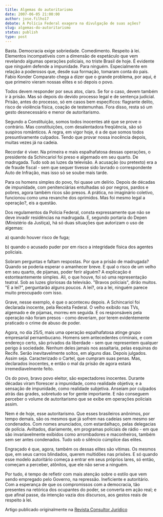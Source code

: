 ```yaml
---
title: Algemas do autoritarismo
date: 2007-06-05 21:00:00
author: jose.filho17
debate: A Polícia Federal exagera na divulgação de suas ações?
slug: algemas-do-autoritarismo
status: publish 
type: post
---
```


Basta. Democracia exige sobriedade. Comedimento. Respeito à lei. Elementos incompatíveis com a dimensão de espetáculo que vem revelando algumas operações policiais, no triste Brasil de hoje. É evidente que ninguém defende a impunidade. Para ninguém. Especialmente em relação a poderosos que, desde sua formação, tomaram conta do país. Fabio Konder Comparato chega a dizer que o grande problema, por aqui, é que primeiro vieram nossas elites e só depois o povo.  
  
Todos devem responder por seus atos, claro. Se for o caso, devem também ir à prisão. Mas só depois do devido processo legal e de sentença judicial. Prisão, antes do processo, só em casos bem específicos: flagrante delito, risco de violência física, coação de testemunhas. Fora disso, resta só um gesto desnecessário e menor de autoritarismo.  
  
Segundo a Constituição, somos todos inocentes até que se prove o contrário. Mas constituições, com desalentadora freqüência, são só suspiros românticos. A regra, em vigor hoje, é a de que somos todos presuntivamente culpados. Tendo que provar nossa inocência depois, muitas vezes já na cadeia.  
  
Recordar é viver. Na primeira e mais espalhafatosa dessas operações, o presidente da Schincariol foi preso e algemado em seu quarto. De madrugada. Tudo sob as luzes da televisão. A acusação (ou pretexto) era a de fraude fiscal - sem que sequer tivesse sido lavrado o correspondente Auto de Infração, mas isso só se soube mais tarde.  
  
Para os homens simples do povo, foi quase um delírio. Depois de décadas de impunidade, com penitenciárias entulhadas só por negros, pardos e pobres, agora também ricos são presos. A prática, no imaginário coletivo, funcionou como uma revanche dos oprimidos. Mas foi mesmo legal a operação?, eis a questão.  
  
Dos regulamentos da Policia Federal, consta expressamente que não se deve invadir residências na madrugada. E, segundo portaria do Depen (Ministério da Justiça), há só duas situações que autorizam o uso de algemas:  
  
a) quando houver risco de fuga;  
  
b) quando o acusado puder por em risco a integridade física dos agentes policiais.  
  
Sobram perguntas e faltam respostas. Por que a prisão de madrugada? Quando se poderia esperar o amanhecer breve. E qual o risco de um velho em seu quarto, de pijamas, poder ferir alguém? A explicação é estonteantemente simples. Ali, o que houve, foi só uma representação teatral. Sob as luzes gloriosas da televisão. "Bravos policiais", dirão muitos. "E a lei?", perguntarão alguns poucos. A lei?, ora a lei, ninguém parece muito preocupado com isso.  
  
Grave, nesse exemplo, é que o aconteceu depois. A Schincariol foi declarada inocente, pela Receita Federal. O velho exibido nas TVs, algemado e de pijamas, morreu em seguida. E os responsáveis pela operação não foram presos - como deveriam, por terem evidentemente praticado o crime de abuso de poder.  
  
Agora, no dia 25/5, mais uma operação espalhafatosa atinge grupo empresarial pernambucano. Homens sem antecedentes criminais, e com endereço certo, são privados da liberdade - sem que representem qualquer perigo à sociedade. Nenhum deles jamais nos assaltaria, pelas esquinas do Recife. Serão inevitavelmente soltos, em alguns dias. Depois julgados. Assim seja. Caracterizado o Cartel, que cumpram suas penas. Mas, declarados inocentes, e então o mal da prisão de agora estará irremediavelmente feito.  
  
Os do povo, bravo povo eleitor, são expectadores inocentes. Durante décadas viram florescer a impunidade, como realidade objetiva; e a sensação de impunidade, como realidade subjetiva. Anseiam por culpados atrás das grades, sobretudo se for gente importante. E não conseguem perceber o volume de autoritarismo que se exibe em operações policiais assim.  
  
Nem é de hoje, esse autoritarismo. Que esses brasileiros anônimos, por tempo demais, são os mesmos que já sofrem nas cadeias sem mesmo ser condenados. Com nomes anunciados, com estardalhaço, pelas delegacias de polícia. Aviltados, diariamente, em programas policiais de rádio - em que são invariavelmente exibidos como arrombadores e maconheiros, também sem ser antes condenados. Tudo sob o silêncio cúmplice das elites.  
  
Engraçado é que, agora, também os dessas elites são vítimas. Os mesmos que, em seus carros blindados, querem multidões nas prisões. E só quando esse modelo autoritário começa a entrar em seus próprios lares, só então, começam a perceber, atônitos, que ele não serve a ninguém.  
  
Por tudo, é tempo de refletir com mais atenção sobre o estilo que vem sendo empregado pelo Governo, na repressão. Ineficiente e autoritário. Com a esperança de que os compromissos com a democracia, tão presentes na retórica dos ocupantes do poder, se converta em ação real; e que afinal passe, da intenção vazia dos discursos, aos gestos reais de respeito à lei.  
  
Artigo publicado originalmente na [Revista Consultor Jurídico](http://conjur.estadao.com.br/static/text/56113,1)
